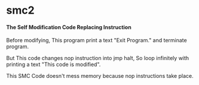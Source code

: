 # smc2

#### The Self Modification Code Replacing Instruction

Before modifying, This program print a text "Exit Program." and terminate program.

But This code changes nop instruction into jmp halt, So loop infinitely with printing a text "This code is modified".

This SMC Code doesn't mess memory because nop instructions take place.
